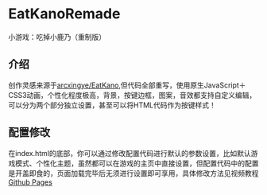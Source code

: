 # EatKanoRemade
小游戏：吃掉小鹿乃（重制版）
## 介绍
  创作灵感来源于[arcxingye/EatKano](https://github.com/arcxingye/EatKano),但代码全部重写，使用原生JavaScript＋CSS3动画，个性化程度极高，背景，按键边框，图案，音效都支持自定义编辑，可以分为两个部分独立设置，甚至可以将HTML代码作为按键样式！
## 配置修改
  在index.html的底部，你可以通过修改配置代码进行默认的参数设置，比如默认游戏模式、个性化主题，虽然都可以在游戏的主页中直接设置，但配置代码中的配置是开盖即食的，页面加载完毕后无须进行设置即可享用，具体修改方法见视频教程
[Github Pages](https://bugteas.github.io/EatKanoRemade/index.html)
